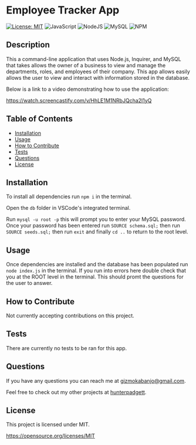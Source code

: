   # Employee Tracker App

  [![License: MIT](https://img.shields.io/badge/License-MIT-yellow.svg)](https://opensource.org/licenses/MIT) ![JavaScript](https://img.shields.io/badge/javascript-%23323330.svg?style=for-the-badge&logo=javascript&logoColor=%23F7DF1E) ![NodeJS](https://img.shields.io/badge/node.js-6DA55F?style=for-the-badge&logo=node.js&logoColor=white) ![MySQL](https://img.shields.io/badge/mysql-%2300f.svg?style=for-the-badge&logo=mysql&logoColor=white) ![NPM](https://img.shields.io/badge/NPM-%23000000.svg?style=for-the-badge&logo=npm&logoColor=white)

  ## Description

  This a command-line application that uses Node.js, Inquirer, and MySQL that takes allows the owner of a business to view and manage the departments, roles, and employees of their company. This app allows easily allows the user to view and interact with information stored in the database.

  Below is a link to a video demonstrating how to use the application:

  https://watch.screencastify.com/v/HhLE1M1NRbJQcha2l1yQ
  
  ## Table of Contents

  - [Installation](#installation)
  - [Usage](#usage)
  - [How to Contribute](#how_to_contribute)
  - [Tests](#tests)
  - [Questions](#questions)
  - [License](#license)
  
  ## Installation

  To install all dependencies run ```npm i``` in the terminal.
  
  Open the ```db``` folder in VSCode's integrated terminal.

  Run ```mysql -u root -p``` this will prompt you to enter your MySQL password. Once your password has been entered run ```SOURCE schema.sql;``` then run ```SOURCE seeds.sql;``` then run ```exit``` and finally ```cd ..``` to return to the root level.

  ## Usage

  Once dependencies are installed and the database has been populated run ```node index.js``` in the terminal. If you run into errors here double check that you at the ROOT level in the terminal. This should promt the questions for the user to answer.

  ## How to Contribute

  Not currently accepting contributions on this project.

  ## Tests

  There are currently no tests to be ran for this app.

  ## Questions

  If you have any questions you can reach me at gizmokabanjo@gmail.com. 

  Feel free to check out my other projects at [hunterpadgett](https://www.github.com/hunterpadgett).

  ## License
      
  This project is licensed under MIT.

  https://opensource.org/licenses/MIT